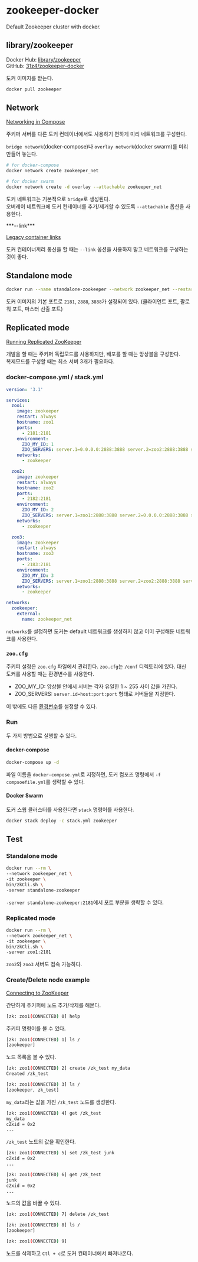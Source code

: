 # zookeeper-docker

Default Zookeeper cluster with docker.

## library/zookeeper

Docker Hub: [library/zookeeper](https://hub.docker.com/_/zookeeper/)  
GitHub: [31z4/zookeeper-docker](https://github.com/31z4/zookeeper-docker)

도커 이미지를 받는다.

```bash
docker pull zookeeper
```

## Network

[Networking in Compose](https://docs.docker.com/compose/networking/)

주키퍼 서버를 다른 도커 컨테이너에서도 사용하기 편하게 미리 네트워크를 구성한다.

`bridge network`(docker-compose)나 `overlay network`(docker swarm)를 미리 만들어 놓는다.

```bash
# for docker-compose
docker network create zookeeper_net

# for docker swarm
docker network create -d overlay --attachable zookeeper_net
```

도커 네트워크는 기본적으로 `bridge`로 생성된다.  
오버레이 네트워크에 도커 컨테이너를 추가/제거할 수 있도록 `--attachable` 옵션을 사용한다.

<aside class="warning">
***--link***

[Legacy container links](https://docs.docker.com/network/links/)

도커 컨테이너끼리 통신을 할 때는 `--link` 옵션을 사용하지 말고 네트워크를 구성하는 것이 좋다.
</aside>

## Standalone mode

```bash
docker run --name standalone-zookeeper --network zookeeper_net --restart always -d zookeeper
```

도커 이미지의 기본 포트로 `2181`, `2888`, `3888`가 설정되어 있다. (클라이언트 포트, 팔로워 포트, 마스터 선출 포트)

## Replicated mode

[Running Replicated ZooKeeper](http://zookeeper.apache.org/doc/r3.5.4-beta/zookeeperStarted.html#sc_RunningReplicatedZooKeeper)

개발을 할 때는 주키퍼 독립모드를 사용하지만, 배포를 할 때는 앙상블을 구성한다.  
복제모드를 구성할 때는 최소 서버 3개가 필요하다.

### docker-compose.yml / stack.yml

```yml
version: '3.1'

services:
  zoo1:
    image: zookeeper
    restart: always
    hostname: zoo1
    ports:
      - 2181:2181
    environment:
      ZOO_MY_ID: 1
      ZOO_SERVERS: server.1=0.0.0.0:2888:3888 server.2=zoo2:2888:3888 server.3=zoo3:2888:3888
    networks:
      - zookeeper

  zoo2:
    image: zookeeper
    restart: always
    hostname: zoo2
    ports:
      - 2182:2181
    environment:
      ZOO_MY_ID: 2
      ZOO_SERVERS: server.1=zoo1:2888:3888 server.2=0.0.0.0:2888:3888 server.3=zoo3:2888:3888
    networks:
      - zookeeper

  zoo3:
    image: zookeeper
    restart: always
    hostname: zoo3
    ports:
      - 2183:2181
    environment:
      ZOO_MY_ID: 3
      ZOO_SERVERS: server.1=zoo1:2888:3888 server.2=zoo2:2888:3888 server.3=0.0.0.0:2888:3888
    networks:
      - zookeeper

networks:
  zookeeper:
    external:
      name: zookeeper_net
```

`networks`를 설정하면 도커는 default 네트워크를 생성하지 않고 이미 구성해둔 네트워크를 사용한다.

### `zoo.cfg`

주키퍼 설정은 `zoo.cfg` 파일에서 관리한다. `zoo.cfg`는 `/conf` 디렉토리에 있다.
대신 도커를 사용할 때는 환경변수를 사용한다.

- ZOO_MY_ID: 앙상블 안에서 서버는 각자 유일한 1 ~ 255 사이 값을 가진다.
- ZOO_SERVERS: `server.id=host:port:port` 형태로 서버들을 지정한다.

이 밖에도 다른 [환경변수](https://github.com/31z4/zookeeper-docker/#environment-variables)를 설정할 수 있다.

### Run

두 가지 방법으로 실행할 수 있다.

#### docker-compose

```bash
docker-compose up -d
```

파일 이름을 `docker-compose.yml`로 지정하면, 도커 컴포즈 명령에서 `-f compsoefile.yml`를 생략할 수 있다.

#### Docker Swarm

도커 스웜 클러스터를 사용한다면 `stack` 명령어를 사용한다.

```bash
docker stack deploy -c stack.yml zookeeper
```

## Test

### Standalone mode

```bash
docker run --rm \
--network zookeeper_net \
-it zookeeper \
bin/zkCli.sh \
-server standalone-zookeeper
```

`-server standalone-zookeeper:2181`에서 포트 부분을 생략할 수 있다.

### Replicated mode

```bash
docker run --rm \
--network zookeeper_net \
-it zookeeper \
bin/zkCli.sh \
-server zoo1:2181
```

`zoo2`와 `zoo3` 서버도 접속 가능하다.

### Create/Delete node example

[Connecting to ZooKeeper](http://zookeeper.apache.org/doc/r3.5.4-beta/zookeeperStarted.html#sc_ConnectingToZooKeeper)

간단하게 주키퍼에 노드 추가/삭제를 해본다.

```bash
[zk: zoo1(CONNECTED) 0] help
```

주키퍼 명령어를 볼 수 있다.

```bash
[zk: zoo1(CONNECTED) 1] ls /
[zookeeper]
```

노드 목록을 볼 수 있다.

```bash
[zk: zoo1(CONNECTED) 2] create /zk_test my_data
Created /zk_test

[zk: zoo1(CONNECTED) 3] ls /
[zookeeper, zk_test]
```

`my_data`라는 값을 가진 `/zk_test` 노드를 생성한다.

```bash
[zk: zoo1(CONNECTED) 4] get /zk_test
my_data
cZxid = 0x2
...
```

`/zk_test` 노드의 값을 확인한다.

```bash
[zk: zoo1(CONNECTED) 5] set /zk_test junk
cZxid = 0x2
...

[zk: zoo1(CONNECTED) 6] get /zk_test
junk
cZxid = 0x2
...
```

노드의 값을 바꿀 수 있다.

```bash
[zk: zoo1(CONNECTED) 7] delete /zk_test

[zk: zoo1(CONNECTED) 8] ls /
[zookeeper]

[zk: zoo1(CONNECTED) 9]
```

노드를 삭제하고 `Ctl + c`로 도커 컨테이너에서 빠져나온다.
